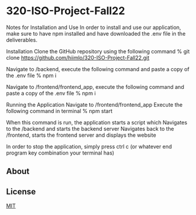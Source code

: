 # 320-ISO-Project-Fall22



Notes for Installation and Use
In order to install and use our application, make sure to have npm installed and have downloaded the .env  file in the deliverables.

Installation 
Clone the GitHub repository using the following command
% git clone https://github.com/hiimlo/320-ISO-Project-Fall22.git


Navigate to /backend, execute the following command and paste a copy of the .env file
	% npm i


Navigate to /frontend/frontend_app, execute the following command and paste a copy of the .env file
	% npm i



Running the Application
Navigate to /frontend/frontend_app
Execute the following command in terminal
	% npm start

When this command is run, the application starts a script which
Navigates to the /backend and starts the backend server
Navigates back to the /frontend, starts the frontend server and displays the website 
		
In order to stop the application, simply press ctrl c (or whatever end program key combination your terminal has)

## About


## License

[MIT](https://choosealicense.com/licenses/mit/)
